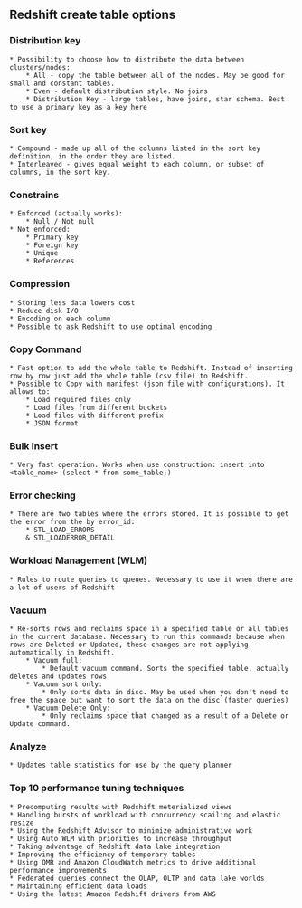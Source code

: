 
## Redshift create table options

### Distribution key
    * Possibility to choose how to distribute the data between clusters/nodes:
        * All - copy the table between all of the nodes. May be good for small and constant tables.
        * Even - default distribution style. No joins
        * Distribution Key - large tables, have joins, star schema. Best to use a primary key as a key here

### Sort key
    * Compound - made up all of the columns listed in the sort key definition, in the order they are listed.
    * Interleaved - gives equal weight to each column, or subset of columns, in the sort key.

### Constrains
    * Enforced (actually works):
        * Null / Not null
    * Not enforced:
        * Primary key
        * Foreign key
        * Unique
        * References

### Compression
    * Storing less data lowers cost
    * Reduce disk I/O
    * Encoding on each column
    * Possible to ask Redshift to use optimal encoding

### Copy Command
    * Fast option to add the whole table to Redshift. Instead of inserting row by row just add the whole table (csv file) to Redshift.
    * Possible to Copy with manifest (json file with configurations). It allows to:
        * Load required files only
        * Load files from different buckets
        * Load files with different prefix
        * JSON format

### Bulk Insert
    * Very fast operation. Works when use construction: insert into <table_name> (select * from some_table;)

### Error checking
    * There are two tables where the errors stored. It is possible to get the error from the by error_id:
        * STL_LOAD_ERRORS
        & STL_LOADERROR_DETAIL

### Workload Management (WLM)
    * Rules to route queries to queues. Necessary to use it when there are a lot of users of Redshift

### Vacuum
    * Re-sorts rows and reclaims space in a specified table or all tables in the current database. Necessary to run this commands because when rows are Deleted or Updated, these changes are not applying automatically in Redshift.
        * Vacuum full:
            * Default vacuum command. Sorts the specified table, actually deletes and updates rows
        * Vacuum sort only:
            * Only sorts data in disc. May be used when you don't need to free the space but want to sort the data on the disc (faster queries)
        * Vacuum Delete Only:
            * Only reclaims space that changed as a result of a Delete or Update command. 

### Analyze
    * Updates table statistics for use by the query planner

### Top 10 performance tuning techniques
    * Precomputing results with Redshift meterialized views
    * Handling bursts of workload with concurrency scailing and elastic resize
    * Using the Redshift Advisor to minimize administrative work
    * Using Auto WLM with priorities to increase throughput
    * Taking advantage of Redshift data lake integration
    * Improving the efficiency of temporary tables
    * Using QMR and Amazon CloudWatch metrics to drive additional performance improvements
    * Federated queries connect the OLAP, OLTP and data lake worlds
    * Maintaining efficient data loads
    * Using the latest Amazon Redshift drivers from AWS
